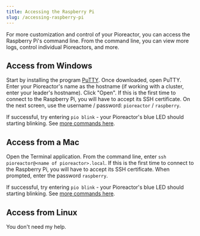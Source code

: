 ```yaml
---
title: Accessing the Raspberry Pi
slug: /accessing-raspberry-pi
---
```


For more customization and control of your Pioreactor, you can access the Raspberry Pi's command line. From the command line, you can view more logs, control individual Pioreactors, and more.

## Access from Windows

Start by installing the program [PuTTY](https://www.putty.org/). Once downloaded, open PuTTY. Enter your Pioreactor's name as the hostname (if working with a cluster, enter your leader's hostname). Click "Open". If this is the first time to connect to the Raspberry Pi, you will have to accept its SSH certificate. On the next screen, use the username / password: `pioreactor` / `raspberry`.

If successful, try entering `pio blink` - your Pioreactor's blue LED should starting blinking. See [more commands here](/user-guide/cli).


## Access from a Mac

Open the Terminal application. From the command line, enter `ssh pioreactor@<name of pioreactor>.local`. If this is the first time to connect to the Raspberry Pi, you will have to accept its SSH certificate. When prompted, enter the password `raspberry`.

If successful, try entering `pio blink` - your Pioreactor's blue LED should starting blinking. See [more commands here](/user-guide/cli).


## Access from Linux

You don't need my help.